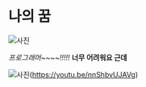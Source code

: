 나의 꿈
=============================
![사진](http://blog.wishket.com/wp-content/uploads/2012/12/wishket_programmerimage.jpg)

*프로그래머~~~~!!!!!*
**너무 어려워요 근데**

![사진](http://img.kormedi.com/news/article/__icsFiles/artimage/2015/11/17/c_km601/854224_540.jpg)(https://youtu.be/nnShbvUJAVg)

